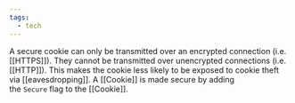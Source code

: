 ```yaml
---
tags:
  - tech
---
```

A secure cookie can only be transmitted over an encrypted connection (i.e. [[HTTPS]]).
They cannot be transmitted over unencrypted connections (i.e. [[HTTP]]).
This makes the cookie less likely to be exposed to cookie theft via [[eavesdropping]].
A [[Cookie]] is made secure by adding the `Secure` flag to the [[Cookie]].